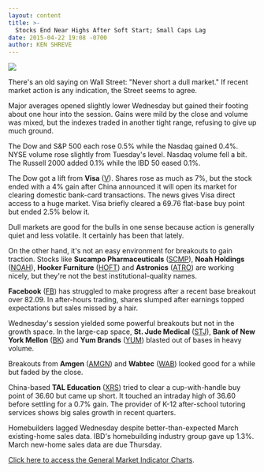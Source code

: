 ```yaml
---
layout: content
title: >-
  Stocks End Near Highs After Soft Start; Small Caps Lag
date: 2015-04-22 19:08 -0700
author: KEN SHREVE
---
```






![](https://www.investors.com/wp-content/uploads/ibd-migrated-images/MPv_150423_635653117841200836.png)










There's an old saying on Wall Street: "Never short a dull market." If recent market action is any indication, the Street seems to agree.


Major averages opened slightly lower Wednesday but gained their footing about one hour into the session. Gains were mild by the close and volume was mixed, but the indexes traded in another tight range, refusing to give up much ground.


The Dow and S&P 500 each rose 0.5% while the Nasdaq gained 0.4%. NYSE volume rose slightly from Tuesday's level. Nasdaq volume fell a bit. The Russell 2000 added 0.1% while the IBD 50 eased 0.1%.


The Dow got a lift from **Visa** ([V](https://research.investors.com/quote.aspx?symbol=V)). Shares rose as much as 7%, but the stock ended with a 4% gain after China announced it will open its market for clearing domestic bank-card transactions. The news gives Visa direct access to a huge market. Visa briefly cleared a 69.76 flat-base buy point but ended 2.5% below it.


Dull markets are good for the bulls in one sense because action is generally quiet and less volatile. It certainly has been that lately.


On the other hand, it's not an easy environment for breakouts to gain traction. Stocks like **Sucampo Pharmaceuticals** ([SCMP](https://research.investors.com/quote.aspx?symbol=SCMP)), **Noah Holdings** ([NOAH](https://research.investors.com/quote.aspx?symbol=NOAH)), **Hooker Furniture** ([HOFT](https://research.investors.com/quote.aspx?symbol=HOFT)) and **Astronics** ([ATRO](https://research.investors.com/quote.aspx?symbol=ATRO)) are working nicely, but they're not the best institutional-quality names.


**Facebook** ([FB](https://research.investors.com/quote.aspx?symbol=FB)) has struggled to make progress after a recent base breakout over 82.09. In after-hours trading, shares slumped after earnings topped expectations but sales missed by a hair.


Wednesday's session yielded some powerful breakouts but not in the growth space. In the large-cap space, **St. Jude Medical** ([STJ](https://research.investors.com/quote.aspx?symbol=STJ)), **Bank of New York Mellon** ([BK](https://research.investors.com/quote.aspx?symbol=BK)) and **Yum Brands** ([YUM](https://research.investors.com/quote.aspx?symbol=YUM)) blasted out of bases in heavy volume.


Breakouts from **Amgen** ([AMGN](https://research.investors.com/quote.aspx?symbol=AMGN)) and **Wabtec** ([WAB](https://research.investors.com/quote.aspx?symbol=WAB)) looked good for a while but faded by the close.


China-based **TAL Education** ([XRS](https://research.investors.com/quote.aspx?symbol=XRS)) tried to clear a cup-with-handle buy point of 36.60 but came up short. It touched an intraday high of 36.60 before settling for a 0.7% gain. The provider of K-12 after-school tutoring services shows big sales growth in recent quarters.


Homebuilders lagged Wednesday despite better-than-expected March existing-home sales data. IBD's homebuilding industry group gave up 1.3%. March new-home sales data are due Thursday.


[Click here to access the General Market Indicator Charts](https://www.investors.com/pdf/GMI_042315.pdf).




